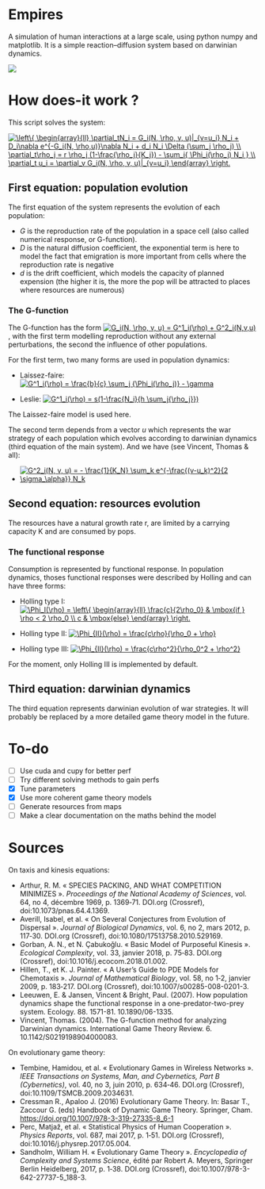 # Empires

A simulation of human interactions at a large scale, using python numpy and matplotlib.
It is a simple reaction–diffusion system based on darwinian dynamics.

![](documentation/example.gif)


# How does-it work ?

This script solves the system:

<a href="https://www.codecogs.com/eqnedit.php?latex=\left\{&space;\begin{array}{ll}&space;\partial_tN_i&space;=&space;G_i(N,&space;\rho,&space;v,&space;u)|_{v=u_i}&space;N_i&space;&plus;&space;D_i\nabla&space;e^{-G_i(N,&space;\rho,u)}\nabla&space;N_i&space;&plus;&space;d_i&space;N_i&space;\Delta&space;(\sum_j&space;\rho_j)&space;\\&space;\partial_t\rho_j&space;=&space;r&space;\rho_j&space;(1-\frac{\rho_j}{K_j})&space;-&space;\sum_i{&space;\Phi_i(\rho_j)&space;N_i&space;}&space;\\&space;\partial_t&space;u_i&space;=&space;\partial_v&space;G_i(N,&space;\rho,&space;v,&space;u)|_{v=u_i}&space;\end{array}&space;\right." target="_blank"><img src="https://latex.codecogs.com/gif.latex?\left\{&space;\begin{array}{ll}&space;\partial_tN_i&space;=&space;G_i(N,&space;\rho,&space;v,&space;u)|_{v=u_i}&space;N_i&space;&plus;&space;D_i\nabla&space;e^{-G_i(N,&space;\rho,u)}\nabla&space;N_i&space;&plus;&space;d_i&space;N_i&space;\Delta&space;(\sum_j&space;\rho_j)&space;\\&space;\partial_t\rho_j&space;=&space;r&space;\rho_j&space;(1-\frac{\rho_j}{K_j})&space;-&space;\sum_i{&space;\Phi_i(\rho_j)&space;N_i&space;}&space;\\&space;\partial_t&space;u_i&space;=&space;\partial_v&space;G_i(N,&space;\rho,&space;v,&space;u)|_{v=u_i}&space;\end{array}&space;\right." title="\left\{ \begin{array}{ll} \partial_tN_i = G_i(N, \rho, v, u)|_{v=u_i} N_i + D_i\nabla e^{-G_i(N, \rho,u)}\nabla N_i + d_i N_i \Delta (\sum_j \rho_j) \\ \partial_t\rho_j = r \rho_j (1-\frac{\rho_j}{K_j}) - \sum_i{ \Phi_i(\rho_j) N_i } \\ \partial_t u_i = \partial_v G_i(N, \rho, v, u)|_{v=u_i} \end{array} \right." /></a>

## First equation: population evolution

The first equation of the system represents the evolution of each population:
+ _G_ is the reproduction rate of the population in a space cell (also called numerical response, or G-function).
+ _D_ is the natural diffusion coefficient, the exponential term is here to model the fact that emigration is more important from cells where the reproduction rate is negative
+ _d_ is the drift coefficient, which models the capacity of planned expension (the higher it is, the more the pop will be attracted to places where resources are numerous)

### The G-function
The G-function has the form <a href="https://www.codecogs.com/eqnedit.php?latex=G_i(N,&space;\rho,&space;v,&space;u)&space;=&space;G^1_i(\rho)&space;&plus;&space;G^2_i(N,v,u)" target="_blank"><img src="https://latex.codecogs.com/gif.latex?G_i(N,&space;\rho,&space;v,&space;u)&space;=&space;G^1_i(\rho)&space;&plus;&space;G^2_i(N,v,u)" title="G_i(N, \rho, v, u) = G^1_i(\rho) + G^2_i(N,v,u)" /></a>, with the first term modelling reproduction without any external perturbations, the second the influence of other populations.

For the first term, two many forms are used in population dynamics:
+ Laissez-faire: <a href="https://www.codecogs.com/eqnedit.php?latex=G^1_i(\rho)&space;=&space;\frac{b}{c}&space;\sum_j&space;{\Phi_i(\rho_j)}&space;-&space;\gamma" target="_blank"><img src="https://latex.codecogs.com/gif.latex?G^1_i(\rho)&space;=&space;\frac{b}{c}&space;\sum_j&space;{\Phi_i(\rho_j)}&space;-&space;\gamma" title="G^1_i(\rho) = \frac{b}{c} \sum_j {\Phi_i(\rho_j)} - \gamma" /></a>

+ Leslie: <a href="https://www.codecogs.com/eqnedit.php?latex=G^1_i(\rho)&space;=&space;s(1-\frac{N_i}{h&space;\sum_j{\rho_j}})" target="_blank"><img src="https://latex.codecogs.com/gif.latex?G^1_i(\rho)&space;=&space;s(1-\frac{N_i}{h&space;\sum_j{\rho_j}})" title="G^1_i(\rho) = s(1-\frac{N_i}{h \sum_j{\rho_j}})" /></a>

The Laissez-faire model is used here.

The second term depends from a vector _u_ which represents the war strategy of each population which evolves according to darwinian dynamics (third equation of the main system). And we have (see Vincent, Thomas & all):

+ <a href="https://www.codecogs.com/eqnedit.php?latex=G^2_i(N,&space;v,&space;u)&space;=&space;-&space;\frac{1}{K_N}&space;\sum_k&space;e^{-\frac{(v-u_k)^2}{2&space;\sigma_\alpha}}&space;N_k" target="_blank"><img src="https://latex.codecogs.com/gif.latex?G^2_i(N,&space;v,&space;u)&space;=&space;-&space;\frac{1}{K_N}&space;\sum_k&space;e^{-\frac{(v-u_k)^2}{2&space;\sigma_\alpha}}&space;N_k" title="G^2_i(N, v, u) = - \frac{1}{K_N} \sum_k e^{-\frac{(v-u_k)^2}{2 \sigma_\alpha}} N_k" /></a>




## Second equation: resources evolution

The resources have a natural growth rate r, are limited by a carrying capacity K and are consumed by pops.

### The functional response

Consumption is represented by functional response. In population dynamics, thoses functional responses were described by Holling and can have three forms:

+ Holling type I: <a href="https://www.codecogs.com/eqnedit.php?latex=\Phi_I(\rho)&space;=&space;\left\{&space;\begin{array}{ll}&space;\frac{c}{2\rho_0}&space;&&space;\mbox{if&space;}&space;\rho&space;<&space;2&space;\rho_0&space;\\&space;c&space;&&space;\mbox{else}&space;\end{array}&space;\right." target="_blank"><img src="https://latex.codecogs.com/gif.latex?\Phi_I(\rho)&space;=&space;\left\{&space;\begin{array}{ll}&space;\frac{c}{2\rho_0}&space;&&space;\mbox{if&space;}&space;\rho&space;<&space;2&space;\rho_0&space;\\&space;c&space;&&space;\mbox{else}&space;\end{array}&space;\right." title="\Phi_I(\rho) = \left\{ \begin{array}{ll} \frac{c}{2\rho_0} & \mbox{if } \rho < 2 \rho_0 \\ c & \mbox{else} \end{array} \right." /></a>

+ Holling type II: <a href="https://www.codecogs.com/eqnedit.php?latex=\Phi_{II}(\rho)&space;=&space;\frac{c\rho}{\rho_0&space;&plus;&space;\rho}" target="_blank"><img src="https://latex.codecogs.com/gif.latex?\Phi_{II}(\rho)&space;=&space;\frac{c\rho}{\rho_0&space;&plus;&space;\rho}" title="\Phi_{II}(\rho) = \frac{c\rho}{\rho_0 + \rho}" /></a>

+ Holling type III: <a href="https://www.codecogs.com/eqnedit.php?latex=\Phi_{II}(\rho)&space;=&space;\frac{c\rho^2}{\rho_0^2&space;&plus;&space;\rho^2}" target="_blank"><img src="https://latex.codecogs.com/gif.latex?\Phi_{III}(\rho)&space;=&space;\frac{c\rho^2}{\rho_0^2&space;&plus;&space;\rho^2}" title="\Phi_{II}(\rho) = \frac{c\rho^2}{\rho_0^2 + \rho^2}" /></a>

For the moment, only Holling III is implemented by default.

## Third equation: darwinian dynamics

The third equation represents darwinian evolution of war strategies. It will probably be replaced by a more detailed game theory model in the future.



# To-do
- [ ] Use cuda and cupy for better perf
- [ ] Try different solving methods to gain perfs
- [x] Tune parameters
- [x] Use more coherent game theory models
- [ ] Generate resources from maps
- [ ] Make a clear documentation on the maths behind the model

# Sources

On taxis and kinesis equations:
+ Arthur, R. M. « SPECIES PACKING, AND WHAT COMPETITION MINIMIZES ». _Proceedings of the National Academy of Sciences_, vol. 64, no 4, décembre 1969, p. 1369‑71. DOI.org (Crossref), doi:10.1073/pnas.64.4.1369.
+ Averill, Isabel, et al. « On Several Conjectures from Evolution of Dispersal ». _Journal of Biological Dynamics_, vol. 6, no 2, mars 2012, p. 117‑30. DOI.org (Crossref), doi:10.1080/17513758.2010.529169.
+ Gorban, A. N., et N. Çabukoǧlu. « Basic Model of Purposeful Kinesis ». _Ecological Complexity_, vol. 33, janvier 2018, p. 75‑83. DOI.org (Crossref), doi:10.1016/j.ecocom.2018.01.002.
+ Hillen, T., et K. J. Painter. « A User’s Guide to PDE Models for Chemotaxis ». _Journal of Mathematical Biology_, vol. 58, no 1‑2, janvier 2009, p. 183‑217. DOI.org (Crossref), doi:10.1007/s00285-008-0201-3.
+ Leeuwen, E. & Jansen, Vincent & Bright, Paul. (2007). How population dynamics shape the functional response in a one-predator-two-prey system. Ecology. 88. 1571-81. 10.1890/06-1335.
+ Vincent, Thomas. (2004). The G-function method for analyzing Darwinian dynamics. International Game Theory Review. 6. 10.1142/S0219198904000083.

On evolutionary game theory:
+ Tembine, Hamidou, et al. « Evolutionary Games in Wireless Networks ». _IEEE Transactions on Systems, Man, and Cybernetics, Part B (Cybernetics)_, vol. 40, no 3, juin 2010, p. 634‑46. DOI.org (Crossref), doi:10.1109/TSMCB.2009.2034631.
+ Cressman R., Apaloo J. (2016) Evolutionary Game Theory. In: Basar T., Zaccour G. (eds) Handbook of Dynamic Game Theory. Springer, Cham. https://doi.org/10.1007/978-3-319-27335-8_6-1
+ Perc, Matjaž, et al. « Statistical Physics of Human Cooperation ». _Physics Reports_, vol. 687, mai 2017, p. 1‑51. DOI.org (Crossref), doi:10.1016/j.physrep.2017.05.004.
+ Sandholm, William H. « Evolutionary Game Theory ». _Encyclopedia of Complexity and Systems Science_, édité par Robert A. Meyers, Springer Berlin Heidelberg, 2017, p. 1‑38. DOI.org (Crossref), doi:10.1007/978-3-642-27737-5_188-3.
